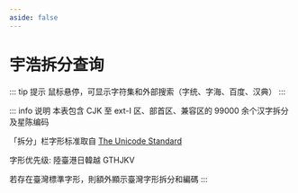 ```yaml
---
aside: false
---
```

<script setup>
import Search from '@/search/FetchSearch.vue'
</script>

# 宇浩拆分查询

<Search zigenUrl="/zigen-light.csv" />

::: tip 提示
鼠标悬停，可显示字符集和外部搜索（字统、字海、百度、汉典）
:::

::: info 说明
本表包含 CJK 至 ext-I 区、部首区、兼容区的 99000 余个汉字拆分及星陈编码

「拆分」栏字形标准取自 [The Unicode Standard](https://www.unicode.org/versions/Unicode15.1.0/)

字形优先级: 陸臺港日韓越 GTHJKV

若存在臺灣標準字形，則額外顯示臺灣字形拆分和編碼
:::